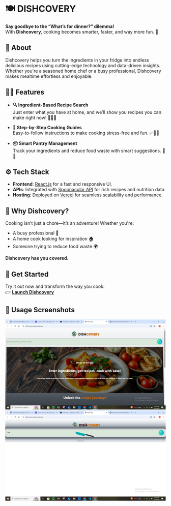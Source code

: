 # 🍽️ DISHCOVERY

**Say goodbye to the “What’s for dinner?” dilemma!**  
With **Dishcovery**, cooking becomes smarter, faster, and way more fun. 🎉

## 🌟 About

Dishcovery helps you turn the ingredients in your fridge into endless delicious recipes using cutting-edge technology and data-driven insights. Whether you're a seasoned home chef or a busy professional, Dishcovery makes mealtime effortless and enjoyable.

## 🧑‍🍳 Features

- **🔍 Ingredient-Based Recipe Search**  
  Just enter what you have at home, and we’ll show you recipes you can make right now! 🥦🧄🍗

- **📘 Step-by-Step Cooking Guides**  
  Easy-to-follow instructions to make cooking stress-free and fun. ✅👨‍🍳

- **📦 Smart Pantry Management**  
  Track your ingredients and reduce food waste with smart suggestions. 🌱💚

## ⚙️ Tech Stack

- **Frontend**: [React.js](https://reactjs.org/) for a fast and responsive UI.
- **APIs**: Integrated with [Spoonacular API](https://spoonacular.com/food-api) for rich recipes and nutrition data.
- **Hosting**: Deployed on [Vercel](https://vercel.com/) for seamless scalability and performance.

## 🎯 Why Dishcovery?

Cooking isn’t just a chore—it’s an adventure! Whether you're:

- A busy professional 🏢  
- A home cook looking for inspiration 🏠  
- Someone trying to reduce food waste 🌍  

**Dishcovery has you covered.**

## 🚀 Get Started

Try it out now and transform the way you cook:  
👉 **[Launch Dishcovery](https://dishcovery-beta.vercel.app/)**

## 📸 Usage Screenshots

![Generated Image](assets/image1.png)
![Generated Image](assets/image2.png)

